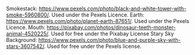 

Smokestack: https://www.pexels.com/photo/black-and-white-tower-with-smoke-5960800/. Used under the Pexels Licence.
Earth: https://www.pexels.com/photo/planet-earth-87651/. Used under the Pexels Licence.
Mouth: https://pixabay.com/photos/dinosaur-teeth-monster-animal-4520225/. Used for free under the Pixabay License 
Stary Sky Background: https://www.pexels.com/photo/blue-and-purple-sky-with-stars-3607542/. Used for free under the Pexels license. 